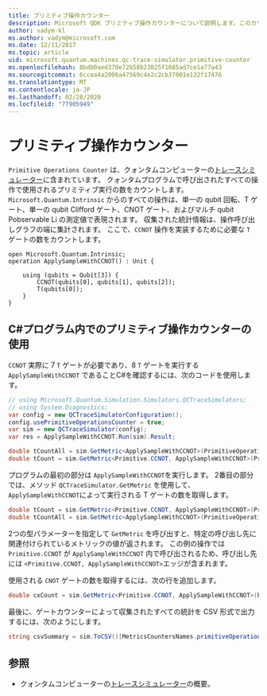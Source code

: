 ```yaml
---
title: プリミティブ操作カウンター
description: Microsoft QDK プリミティブ操作カウンターについて説明します。このカウンターは、クォンタムプログラムでの操作によって使用されるプリミティブ実行の数を追跡します。
author: vadym-kl
ms.author: vadym@microsoft.com
ms.date: 12/11/2017
ms.topic: article
uid: microsoft.quantum.machines.qc-trace-simulator.primitive-counter
ms.openlocfilehash: 8bdb0aed370e72b58b23025f1685ad7ce1a77a43
ms.sourcegitcommit: 6ccea4a2006a47569c4e2c2cb37001e132f17476
ms.translationtype: MT
ms.contentlocale: ja-JP
ms.lasthandoff: 02/28/2020
ms.locfileid: "77905949"
---
```

# <a name="primitive-operations-counter"></a>プリミティブ操作カウンター  

`Primitive Operations Counter` は、クォンタムコンピューターの[トレースシミュレーター](xref:microsoft.quantum.machines.qc-trace-simulator.intro)に含まれています。 クォンタムプログラムで呼び出されたすべての操作で使用されるプリミティブ実行の数をカウントします。 `Microsoft.Quantum.Intrinsic` からのすべての操作は、単一の qubit 回転、T ゲート、単一の qubit Clifford ゲート、CNOT ゲート、およびマルチ qubit Pobservable Li の測定値で表現されます。 収集された統計情報は、操作呼び出しグラフの端に集計されます。 ここで、`CCNOT` 操作を実装するために必要な `T` ゲートの数をカウントします。 

```qsharp
open Microsoft.Quantum.Intrinsic;
operation ApplySampleWithCCNOT() : Unit {

    using (qubits = Qubit[3]) {
        CCNOT(qubits[0], qubits[1], qubits[2]);
        T(qubits[0]);
    } 
}
```

## <a name="using-the-primitive-operations-counter-within-a-c-program"></a>C#プログラム内でのプリミティブ操作カウンターの使用

`CCNOT` 実際に 7 `T` ゲートが必要であり、8 `T` ゲートを実行する `ApplySampleWithCCNOT` であることC#を確認するには、次のコードを使用します。

```csharp 
// using Microsoft.Quantum.Simulation.Simulators.QCTraceSimulators;
// using System.Diagnostics;
var config = new QCTraceSimulatorConfiguration();
config.usePrimitiveOperationsCounter = true;
var sim = new QCTraceSimulator(config);
var res = ApplySampleWithCCNOT.Run(sim).Result;

double tCountAll = sim.GetMetric<ApplySampleWithCCNOT>(PrimitiveOperationsGroupsNames.T);
double tCount = sim.GetMetric<Primitive.CCNOT, ApplySampleWithCCNOT>(PrimitiveOperationsGroupsNames.T);
```

プログラムの最初の部分は `ApplySampleWithCCNOT`を実行します。 2番目の部分では、メソッド `QCTraceSimulator.GetMetric` を使用して、`ApplySampleWithCCNOT`によって実行される T ゲートの数を取得します。 

```csharp
double tCount = sim.GetMetric<Primitive.CCNOT, ApplySampleWithCCNOT>(PrimitiveOperationsGroupsNames.T);
double tCountAll = sim.GetMetric<ApplySampleWithCCNOT>(PrimitiveOperationsGroupsNames.T);
```

2つの型パラメーターを指定して `GetMetric` を呼び出すと、特定の呼び出し先に関連付けられているメトリックの値が返されます。 この例の操作では `Primitive.CCNOT` が `ApplySampleWithCCNOT` 内で呼び出されるため、呼び出し先には `<Primitive.CCNOT, ApplySampleWithCCNOT>`エッジが含まれます。 

使用される `CNOT` ゲートの数を取得するには、次の行を追加します。
```csharp
double cxCount = sim.GetMetric<Primitive.CCNOT, ApplySampleWithCCNOT>(PrimitiveOperationsGroupsNames.CX);
```

最後に、ゲートカウンターによって収集されたすべての統計を CSV 形式で出力するには、次のようにします。
```csharp
string csvSummary = sim.ToCSV()[MetricsCountersNames.primitiveOperationsCounter];
```

## <a name="see-also"></a>参照 ##

- クォンタムコンピューターの[トレースシミュレーター](xref:microsoft.quantum.machines.qc-trace-simulator.intro)の概要。
